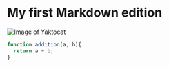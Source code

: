 # My first Markdown edition

![Image of Yaktocat](https://octodex.github.com/images/yaktocat.png)

```javascript
function addition(a, b){
  return a + b;
}
```
